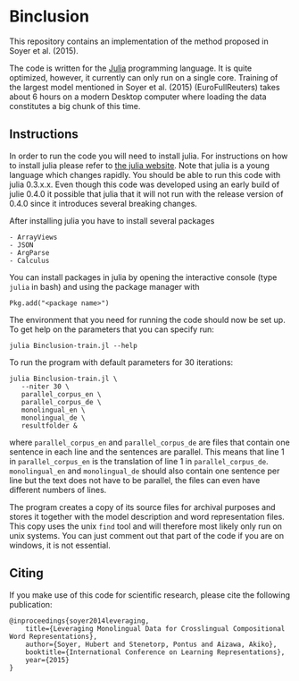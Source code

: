 # Binclusion #

This repository contains an implementation of the method proposed in
Soyer et al. (2015).

The code is written for the [Julia][juliaweb] programming language.
It is quite optimized, however, it currently can only run on a single core.
Training of the largest model mentioned in Soyer et al. (2015) 
(EuroFullReuters) takes about 6 hours on a modern Desktop computer where
loading the data constitutes a big chunk of this time.

## Instructions ##

In order to run the code you will need to install julia.
For instructions on how to install julia please refer to 
[the julia website][juliaweb].
Note that julia is a young language which changes rapidly.
You should be able to run this code with julia 0.3.x.x.
Even though this code was developed using an early build of
julie 0.4.0 it possible that julia that it will not run 
with the release version of 0.4.0 since it introduces several
breaking changes.

After installing julia you have to install several packages

    - ArrayViews
    - JSON
    - ArgParse
    - Calculus
    
You can install packages in julia by opening the interactive console
(type `julia` in bash) and using the package manager with

    Pkg.add("<package name>")

The environment that you need for running the code should now be set up.
To get help on the parameters that you can specify run:

    julia Binclusion-train.jl --help
    
To run the program with default parameters for 30 iterations:

    julia Binclusion-train.jl \
       --niter 30 \
       parallel_corpus_en \
       parallel_corpus_de \
       monolingual_en \
       monolingual_de \
       resultfolder &
    
where `parallel_corpus_en` and `parallel_corpus_de` are files that contain one
sentence in each line and the sentences are parallel. This means that
line 1 in `parallel_corpus_en` is the translation of line 1 in
`parallel_corpus_de`.
`monolingual_en` and `monolingual_de` should also contain one sentence per line
but the text does not have to be parallel, the files can even have different
numbers of lines.

The program creates a copy of its source files for archival purposes and
stores it together with the model description and word representation files.
This copy uses the unix `find` tool and will therefore most likely only
run on unix systems. You can just comment out that part of the code if you
are on windows, it is not essential.

## Citing ##

If you make use of this code for scientific research, please cite
the following publication:

    @inproceedings{soyer2014leveraging,
        title={Leveraging Monolingual Data for Crosslingual Compositional Word Representations},
        author={Soyer, Hubert and Stenetorp, Pontus and Aizawa, Akiko},
        booktitle={International Conference on Learning Representations},
        year={2015}
    }
    
    
[juliaweb]: http://julialang.org/
